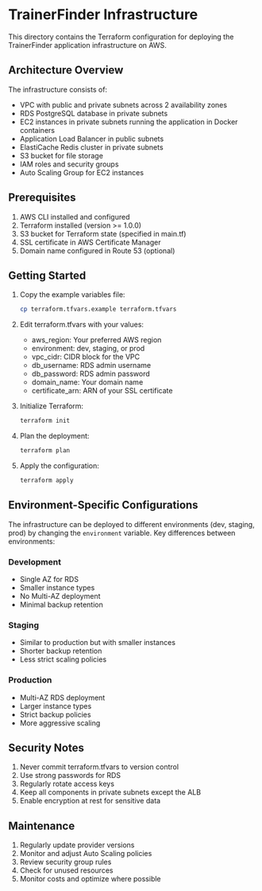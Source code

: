 # TrainerFinder Infrastructure

This directory contains the Terraform configuration for deploying the TrainerFinder application infrastructure on AWS.

## Architecture Overview

The infrastructure consists of:

- VPC with public and private subnets across 2 availability zones
- RDS PostgreSQL database in private subnets
- EC2 instances in private subnets running the application in Docker containers
- Application Load Balancer in public subnets
- ElastiCache Redis cluster in private subnets
- S3 bucket for file storage
- IAM roles and security groups
- Auto Scaling Group for EC2 instances

## Prerequisites

1. AWS CLI installed and configured
2. Terraform installed (version >= 1.0.0)
3. S3 bucket for Terraform state (specified in main.tf)
4. SSL certificate in AWS Certificate Manager
5. Domain name configured in Route 53 (optional)

## Getting Started

1. Copy the example variables file:

   ```bash
   cp terraform.tfvars.example terraform.tfvars
   ```

2. Edit terraform.tfvars with your values:

   - aws_region: Your preferred AWS region
   - environment: dev, staging, or prod
   - vpc_cidr: CIDR block for the VPC
   - db_username: RDS admin username
   - db_password: RDS admin password
   - domain_name: Your domain name
   - certificate_arn: ARN of your SSL certificate

3. Initialize Terraform:

   ```bash
   terraform init
   ```

4. Plan the deployment:

   ```bash
   terraform plan
   ```

5. Apply the configuration:
   ```bash
   terraform apply
   ```

## Environment-Specific Configurations

The infrastructure can be deployed to different environments (dev, staging, prod) by changing the `environment` variable. Key differences between environments:

### Development

- Single AZ for RDS
- Smaller instance types
- No Multi-AZ deployment
- Minimal backup retention

### Staging

- Similar to production but with smaller instances
- Shorter backup retention
- Less strict scaling policies

### Production

- Multi-AZ RDS deployment
- Larger instance types
- Strict backup policies
- More aggressive scaling

## Security Notes

1. Never commit terraform.tfvars to version control
2. Use strong passwords for RDS
3. Regularly rotate access keys
4. Keep all components in private subnets except the ALB
5. Enable encryption at rest for sensitive data

## Maintenance

1. Regularly update provider versions
2. Monitor and adjust Auto Scaling policies
3. Review security group rules
4. Check for unused resources
5. Monitor costs and optimize where possible
